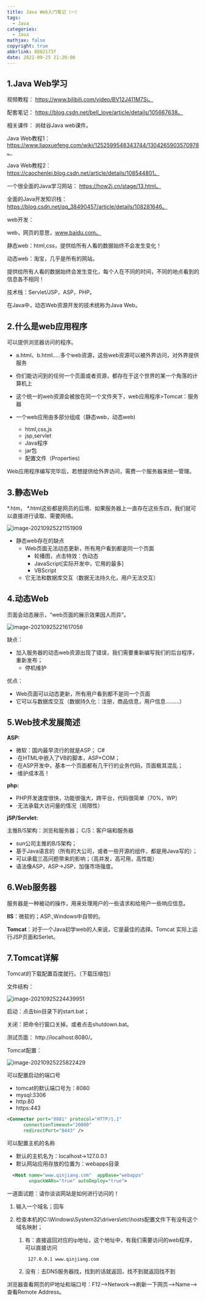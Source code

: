 ```yaml
---
title: Java Web入门笔记（一）
tags:
  - Java
categories:
  - Java
mathjax: false
copyright: true
abbrlink: 8882173f
date: 2021-09-25 21:20:00
---
```


## 1.Java Web学习

视频教程： https://www.bilibili.com/video/BV12J411M7Sj。

<!--more-->

配套笔记： https://blog.csdn.net/bell_love/article/details/105667638。

相关课件： 尚硅谷Java web课件。

Java Web教程1： https://www.liaoxuefeng.com/wiki/1252599548343744/1304265903570978。

Java Web教程2：https://caochenlei.blog.csdn.net/article/details/108544801。

一个很全面的Java学习网站： https://how2j.cn/stage/13.html。

全面的Java开发知识栈： https://blog.csdn.net/qq_38490457/article/details/108281646。

web开发：

web，网页的意思，www.baidu.com。

静态web：html,css，提供给所有人看的数据始终不会发生变化！

动态web：淘宝，几乎是所有的网站。

提供给所有人看的数据始终会发生变化，每个人在不同的时间，不同的地点看到的信息各不相同！

技术栈：Servlet/JSP，ASP，PHP。

在Java中，动态Web资源开发的技术统称为Java Web。

## 2.什么是web应用程序

可以提供浏览器访问的程序。

- a.html、b.html.….多个web资源，这些web资源可以被外界访问，对外界提供服务
- 你们能访问到的任何一个页面或者资源，都存在于这个世界的某一个角落的计算机上

- 这个统一的web资源会被放在同一个文件夹下，web应用程序>Tomcat：服务器

- 一个web应用由多部分组成（静态web，动态web)
    - html,css,js
    - jsp,servlet
    - Java程序
    - jar包
    - 配置文件（Properties)

Web应用程序编写完毕后，若想提供给外界访问，需费一个服务器来统一管理。

## 3.静态Web

*.htm， *.html这些都是网员的后境、如果服务器上一直存在这些东四，我们就可以直接进行读取、需要网络。

![image-20210925221151909](Java-Web入门笔记（一）/image-20210925221151909.png)

- 静态web存在的缺点
    - Web页面无法动态更新，所有用户看到都是同一个页面
        - 轮播图，点击特效：伪动态
        - JavaScript[实际开发中，它用的最多]
        - VBScript
    - 它无法和数据库交互（数据无法持久化，用户无法交互）

## 4.动态Web

页面会动态展示，“web页面的展示效果因人而异”。

![image-20210925221617056](Java-Web入门笔记（一）/image-20210925221617056.png)

缺点：

- 加入服务器的动态web资源出现了错误，我们需要重新编写我们的后台程序，重新发布；
    - 停机维护

优点：

- Web页面可以动态更新，所有用户看到都不是同一个页面
- 它可以与数据库交互（数据持久化：注册，商品信息，用户信息………）

## 5.Web技术发展简述

**ASP:**

- 微软：国内最早流行的就是ASP； C#
- ·在HTML中嵌入了VB的脚本，ASP+COM；
- ·在ASP开发中，基本一个页面都有几干行的业务代码，页面极其混乱；
- ·维护成本高！

**php:**

- PHP开发速度很快，功能很强大，跨平台，代码很简单（70%，WP）
- ·无法承载大访问量的情况（局限性）

**jSP/Servlet:**

主推B/S架构：浏览和服务器；   C/S：客户端和服务器

- sun公司主推的B/S架构；
- 基于Java语言的（所有的大公司，或者一些开源的组件，都是用Java写的）；
- 可以承载三高问题带来的影响；（高并发，高可用，高性能）
- 语法像ASP，ASP->JSP，加强市场强度。

## 6.Web服务器

服务器是一种被动的操作，用来处理用户的一些请求和给用户一些响应信息。

**lIS**：微软的；ASP.,Windows中自带的。

**Tomcat**：对于一个Java初学web的人来说，它是最佳的选择。Tomcat 实际上运行JSP页面和Serlet。

## 7.Tomcat详解

Tomcat的下载配置百度就行。（下载压缩包）

文件结构：

![image-20210925224439951](Java-Web入门笔记（一）/image-20210925224439951.png)

启动：点击bin目录下的start.bat；

关闭：把命令行窗口关掉。或者点击shutdown.bat。

测试页面： http://localhost:8080/。

Tomcat配置：

![image-20210925225822429](Java-Web入门笔记（一）/image-20210925225822429.png)

可以配置启动的端口号

- tomcat的默认端口号为：8080
- mysql:3306
- http:80
- https:443

```xml
<Connector port="8081" protocol="HTTP/1.1"
      connectionTimeout="20000"
      redirectPort="8443" />
```

可以配置主机的名称

- 默认的主机名为：localhost->127.0.0.1
- 默认网站应用存放的位置为：webapps目录

```xml
  <Host name="www.qinjiang.com"  appBase="webapps"
        unpackWARs="true" autoDeploy="true">
```

一道面试题：请你谈谈网站是如何进行访问的！

1. 输入一个域名；回车

2. 检查本机的C:\Windows\System32\drivers\etc\hosts配置文件下有没有这个域名映射；

    1. 有：直接返回对应的ip地址，这个地址中，有我们需要访问的web程序，可以直接访问

        ` 127.0.0.1 www.qinjiang.com`

     2. 没有：去DNS服务器找，找到的话就返回，找不到就返回找不到

浏览器查看网页的IP地址和端口号：F12-->Network-->刷新一下网页-->Name-->查看Remote Address。

